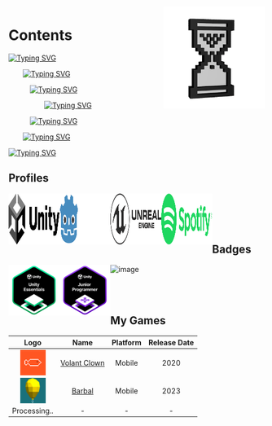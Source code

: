 <img src="https://github.com/Fartomy/Fartomy/blob/main/images/time.gif" align="right" height="200">

<!-- 
&nbsp; // 1 bosluk ekler
&ensp; // 2 bosluk ekler
&emsp; // 4 bosluk ekler
-->

# Contents
[![Typing SVG](https://readme-typing-svg.demolab.com?font=Fira+Code&size=16&duration=30000&pause=1000&color=FFFFFFFF&width=500&height=30&lines=Everything;But+usually;It+can+be+game;And+some+music;Or+information;Just+need+time;For+everything;time;⌛)](https://git.io/typing-svg)

&emsp;&emsp;[![Typing SVG](https://readme-typing-svg.demolab.com?font=Fira+Code&size=16&duration=30000&pause=2000&color=FFFFFFFF&width=500&height=30&lines=But+usually;It+can+be+game;And+some+music;Or+information;Just+need+time;For+everything;Everything;t+i+m+e;⏳)](https://git.io/typing-svg)

&emsp;&emsp;&emsp;[![Typing SVG](https://readme-typing-svg.demolab.com?font=Fira+Code&size=16&duration=30000&pause=3000&color=FFFFFFFF&width=500&height=30&lines=It+can+be+game;And+some+music;Or+information;Just+need+time;For+everything;Everything;But+usually;Time;⌚)](https://git.io/typing-svg)

&emsp;&emsp;&emsp;&emsp;&emsp;[![Typing SVG](https://readme-typing-svg.demolab.com?font=Fira+Code&size=16&duration=30000&pause=4000&color=FFFFFFFF&width=500&height=30&lines=And+some+music;Or+information;Just+need+time;For+everything;Everything;But+usually;It+can+be+game;T+i+m+e;⏱️)](https://git.io/typing-svg)

&emsp;&emsp;&emsp;[![Typing SVG](https://readme-typing-svg.demolab.com?font=Fira+Code&size=16&duration=30000&pause=5000&color=FFFFFFFF&width=500&height=30&lines=Or+information;Just+need+time;For+everything;Everything;But+usually;It+can+be+game;And+some+music;TIME;⏲️)](https://git.io/typing-svg)

&emsp;&emsp;[![Typing SVG](https://readme-typing-svg.demolab.com?font=Fira+Code&size=16&duration=30000&pause=6000&color=FFFFFFFF&width=500&height=30&lines=Just+need+time;For+everything;Everything;But+usually;It+can+be+game;And+some+music;Or+information;T+I+M+E;🕰️)](https://git.io/typing-svg)

[![Typing SVG](https://readme-typing-svg.demolab.com?font=Fira+Code&size=16&duration=30000&pause=7000&color=FFFFFFFF&width=500&height=30&lines=For+everything;Everything;But+usually;It+can+be+game;And+some+music;Or+information;Just+need+time;TIIMEEEEE!!!!;🕛)](https://git.io/typing-svg)

## Profiles
[<img align="left"  src="https://github.com/Fartomy/Fartomy/blob/main/images/unity.svg" width="100" height="100" />](https://learn.unity.com/u/5ef45eccedbc2a001fb1037f?tab=profile)
[<img align="left"  src="https://github.com/Fartomy/Fartomy/blob/main/images/godot.svg" width="100" height="100" />](https://godotengine.org/)
[<img align="left"  src="https://github.com/Fartomy/Fartomy/blob/main/images/unrealengine.svg" width="100" height="100" />](https://dev.epicgames.com/community/profile/Y76J/Fartomy)
[<img align="left"  src="https://github.com/Fartomy/Fartomy/blob/main/images/spotify.svg" width="100" height="100" />](https://open.spotify.com/user/a2pfvx7mktdo942m2xcdxs5l1?si=3f57fac6eb1d4642)
<br/>
<br/>
<br/>
<br/>

## Badges
![image](https://www.codewars.com/users/afurkan/badges/micro)
[<img align="left"  src="https://github.com/Fartomy/Fartomy/blob/main/images/unity-essentials-pathway.png" width="100" height="100" />](https://www.credly.com/badges/cf92bc5b-d244-498b-bbd8-7d4b59098e3f/public_url)
[<img align="left"  src="https://github.com/Fartomy/Fartomy/blob/main/images/unity-junior-programmer.png" width="100" height="100" />](https://www.credly.com/badges/6d084612-0c97-4a39-b9d2-7e809b1d5c74/public_url)
<br/>
<br/>
<br/>
<br/>



## My Games
| Logo          | Name          | Platform | Release Date  |
| :-------------: |:-------------:| :-------------: | :-------------: |
| [<img align="center"  src="https://github.com/Fartomy/Fartomy/blob/main/images/volantclown.png" width="50" height="50" />](https://play.google.com/store/apps/details?id=com.Watourglass.VolantClown)      | [Volant Clown](https://play.google.com/store/apps/details?id=com.Watourglass.VolantClown) | Mobile |2020         |
| [<img align="center"  src="https://github.com/Fartomy/Fartomy/blob/main/images/barbal.jpg" width="50" height="50" />](https://play.google.com/store/apps/details?id=com.watourglass.barbal)      | [Barbal](https://play.google.com/store/apps/details?id=com.watourglass.barbal) | Mobile | 2023         |
| Processing..  | -    | - |     -         |
